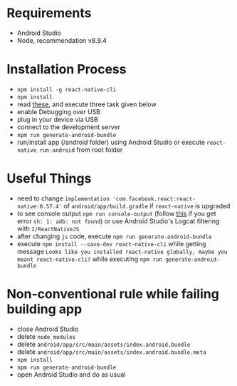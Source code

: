 # Requirements #

* Android Studio
* Node, recommendation v8.9.4

# Installation Process #

* `npm install -g react-native-cli`
* `npm install`
* read [these](https://facebook.github.io/react-native/docs/running-on-device.html), and execute three task given below
* enable Debugging over USB
* plug in your device via USB
* connect to the development server
* `npm run generate-android-bundle`
* run/install app (/android folder) using Android Studio or execute `react-native run-android` from root folder

# Useful Things #

* need to change `implementation 'com.facebook.react:react-native:0.57.4'` of `android/app/build.gradle` if `react-native` is upgraded 
* to see console output `npm run console-output` (follow [this](https://stackoverflow.com/questions/20532440/no-command-adb-found-error-on-ubuntu/29560705#29560705) if you get error `sh: 1: adb: not found`) or use Android Studio's Logcat filtering with `I/ReactNativeJS`
* after changing `js` code, execute `npm run generate-android-bundle`
* execute `npm install --save-dev react-native-cli` while getting message `Looks like you installed react-native globally, maybe you meant react-native-cli?` while executing `npm run generate-android-bundle`

# Non-conventional rule while failing building app #

* close Android Studio
* delete `node_modules`
* delete `android/app/src/main/assets/index.android.bundle`
* delete `android/app/src/main/assets/index.android.bundle.meta`
* `npm install`
* `npm run generate-android-bundle`
* open Android Studio and do as usual